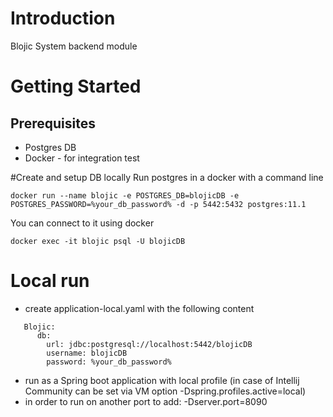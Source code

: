 # Introduction
Blojic System backend module

# Getting Started
## Prerequisites
 - Postgres DB
 - Docker - for integration test

#Create and setup DB locally
Run postgres in a docker with a command line

    docker run --name blojic -e POSTGRES_DB=blojicDB -e POSTGRES_PASSWORD=%your_db_password% -d -p 5442:5432 postgres:11.1

You can connect to it using docker
    
    docker exec -it blojic psql -U blojicDB

# Local run
 - create application-local.yaml with the following content
```
   Blojic:
      db: 
        url: jdbc:postgresql://localhost:5442/blojicDB
        username: blojicDB
        password: %your_db_password%
```
- run as a Spring boot application with local profile (in case of Intellij Community can be set via VM option -Dspring.profiles.active=local)
- in order to run on another port to add: -Dserver.port=8090
